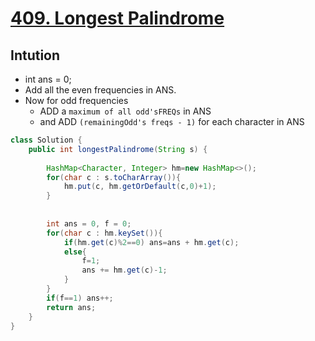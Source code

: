 # [409. Longest Palindrome](https://leetcode.com/problems/longest-palindrome/)
## Intution
- int ans = 0;
- Add all the even frequencies in ANS.
- Now for odd frequencies
    - ADD a ```maximum of all odd'sFREQs``` in ANS
    - and ADD ```(remainingOdd's freqs - 1)``` for each character in ANS
```java
class Solution {
    public int longestPalindrome(String s) {
        
        HashMap<Character, Integer> hm=new HashMap<>();
        for(char c : s.toCharArray()){
            hm.put(c, hm.getOrDefault(c,0)+1);
        }
        
        
        int ans = 0, f = 0;
        for(char c : hm.keySet()){
            if(hm.get(c)%2==0) ans=ans + hm.get(c);
            else{
                f=1;
                ans += hm.get(c)-1;
            }
        }
        if(f==1) ans++;
        return ans;
    }
}
```